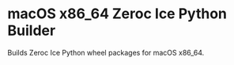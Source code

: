 macOS x86_64 Zeroc Ice Python Builder
=====================================

Builds Zeroc Ice Python wheel packages for macOS x86_64.

